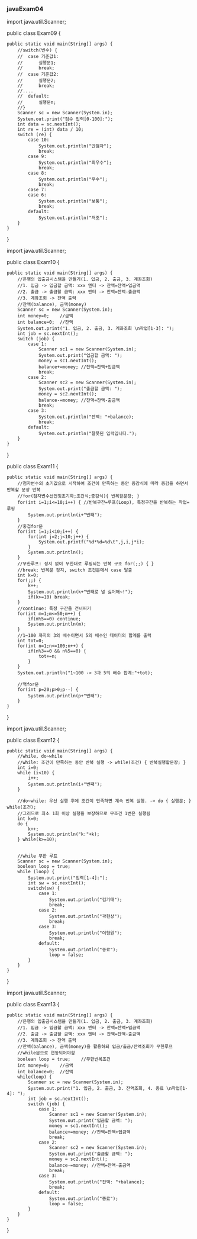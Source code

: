 ### javaExam04

import java.util.Scanner;

public class Exam09 {

	public static void main(String[] args) {
		//switch(변수) { 
		//	case 기준값1:
		//		실행문1;
		//		break;
		//	case 기준값2:
		//		실행문2;
		//		break;
		//....
		//  default:
		//		실행문n;
		//}
		Scanner sc = new Scanner(System.in);
		System.out.print("점수 입력[0-100]:");
		int data = sc.nextInt();
		int re = (int) data / 10;
		switch (re) {
			case 10:
				System.out.println("만점자");
				break;
			case 9:
				System.out.println("최우수");
				break;
			case 8:
				System.out.println("우수");
				break;
			case 7:
			case 6:
				System.out.println("보통");
				break;
			default:
				System.out.println("저조");
		}
	}
}

import java.util.Scanner;

public class Exam10 {

	public static void main(String[] args) {
		//은행의 입출금시스템을 만들기(1. 입금, 2. 출금, 3. 계좌조회)
		//1. 입금 -> 입금할 금액: xxx 엔터 -> 잔액=잔액+입금액 
		//2. 출금 -> 출금할 금액: xxx 엔터 -> 잔액=잔액-출금액 
		//3. 계좌조회 -> 잔액 출력
		//잔액(balance), 금액(money)
		Scanner sc = new Scanner(System.in);
		int money=0;	//금액
		int balance=0;	//잔액
		System.out.print("1. 입금, 2. 출금, 3. 계좌조회 \n작업[1-3]: ");
		int job = sc.nextInt();
		switch (job) {
			case 1:
				Scanner sc1 = new Scanner(System.in);
				System.out.print("입금할 금액: ");
				money = sc1.nextInt();
				balance+=money;	//잔액=잔액+입금액
				break;
			case 2:
				Scanner sc2 = new Scanner(System.in);
				System.out.print("출금할 금액: ");
				money = sc2.nextInt();
				balance-=money;	//잔액=잔액-출금액
				break;
			case 3:
				System.out.println("잔액: "+balance);
				break;
			default:
				System.out.println("잘못된 입력입니다.");
		}
	}
}


public class Exam11 {

	public static void main(String[] args) {
		//첨자변수의 초기값으로 시작하여 조건이 만족하는 동안 증감식에 따라 증감을 하면서 반복할 문장 반복
		//for(첨자변수선언및초기화;조건식;증감식){ 반복할문장; }
		for(int i=1;i<=10;i++) { //반복구간=루프(Loop), 특정구간을 반복하는 작업=루핑 
			System.out.println(i+"번째");
		}
		//중첩for문
		for(int i=1;i<10;i++) {
			for(int j=2;j<10;j++) {
				System.out.printf("%d*%d=%d\t",j,i,j*i);
			}
			System.out.println();
		}
		//무한루프: 정지 없이 무한대로 루핑되는 반복 구조 for(;;) { }
		//break; 반복문 정지, switch 조건문에서 case 탈출 
		int k=0;
		for(;;) {
			k++;
			System.out.println(k+"번째로 널 싫어해~!");
			if(k>=10) break;
		}
		//continue: 특정 구간을 건너띄기
		for(int m=1;m<=50;m++) {
			if(m%5==0) continue;
			System.out.println(m);
		}
		//1~100 까지의 3의 배수이면서 5의 배수인 데이터의 합계를 출력
		int tot=0;
		for(int n=1;n<=100;n++) {
			if(n%3==0 && n%5==0) {
				tot+=n;
			}
		}
		System.out.println("1~100 -> 3과 5의 배수 합계:"+tot);
		
		//역for문
		for(int p=20;p>0;p--) {
			System.out.println(p+"번째");
		}
	}
}


import java.util.Scanner;

public class Exam12 {

	public static void main(String[] args) {
		//while, do~while
		//while: 조건이 만족하는 동안 반복 실행 -> while(조건) { 반복실행할문장; }
		int i=0;
		while (i<10) {
			i++;
			System.out.println(i+"번째");
		}
		
		//do~while: 우선 실행 후에 조건이 만족하면 계속 반복 실행. -> do { 실행문; } while(조건);
		//그러므로 최소 1회 이상 실행을 보장하므로 무조건 1번은 실행됨
		int k=0;
		do {
			k++;
			System.out.println("k:"+k);
		} while(k>=10);
		
		
		//while 무한 루프
		Scanner sc = new Scanner(System.in);
		boolean loop = true;
		while (loop) {
			System.out.print("입력[1-4]:");
			int sw = sc.nextInt();
			switch(sw) {
				case 1:
					System.out.println("김기태");
					break;
				case 2:
					System.out.println("곽현상");
					break;
				case 3:
					System.out.println("이형원");
					break;
				default:
					System.out.println("종료");
					loop = false;
			}
		}
	}
}


import java.util.Scanner;

public class Exam13 {

	public static void main(String[] args) {
		//은행의 입출금시스템을 만들기(1. 입금, 2. 출금, 3. 계좌조회)
		//1. 입금 -> 입금할 금액: xxx 엔터 -> 잔액=잔액+입금액 
		//2. 출금 -> 출금할 금액: xxx 엔터 -> 잔액=잔액-출금액 
		//3. 계좌조회 -> 잔액 출력
		//잔액(balance), 금액(money)을 활용하되 입금/출금/잔액조회가 무한루프 
		//while문으로 연동되어야함 
		boolean loop = true;	//무한반복조건
		int money=0;	//금액
		int balance=0;	//잔액
		while(loop) {
			Scanner sc = new Scanner(System.in);
			System.out.print("1. 입금, 2. 출금, 3. 잔액조회, 4. 종료 \n작업[1-4]: ");
			int job = sc.nextInt();
			switch (job) {
				case 1:
					Scanner sc1 = new Scanner(System.in);
					System.out.print("입금할 금액: ");
					money = sc1.nextInt();
					balance+=money;	//잔액=잔액+입금액
					break;
				case 2:
					Scanner sc2 = new Scanner(System.in);
					System.out.print("출금할 금액: ");
					money = sc2.nextInt();
					balance-=money;	//잔액=잔액-출금액
					break;
				case 3:
					System.out.println("잔액: "+balance);
					break;
				default:
					System.out.println("종료");
					loop = false;
			}
		}	
	}
}
